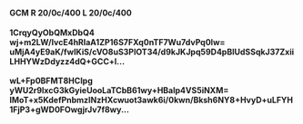 #### GCM R 20/0c/400 L 20/0c/400
**1CrqyQyObQMxDbQ4**<br/>**wj+m2LW/IvcE4hRIaA1ZP16S7FXq0nTF7Wu7dvPq0lw=**<br/>**uMjA4yE9aK/fwlKiS/cVO8uS3PlOT34/d9kJKJpq59D4pBlUdSSqkJ37ZxiiLHHYWzDdyzz4dQ+GCC+l...**<br/><br/>
**wL+Fp0BFMT8HCIpg**<br/>**yWU2r9lxcG3kGyieUooLaTCbB61wy+HBalp4VS5iNXM=**<br/>**lMoT+x5KdefPnbmzINzHXcwuot3awk6i/0kwn/Bksh6NY8+HvyD+uLFYH1FjP3+gWD0FOwgjrJv7f8wy...**